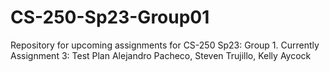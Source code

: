 # CS-250-Sp23-Group01
Repository for upcoming assignments for CS-250 Sp23: Group 1. Currently Assignment 3: Test Plan
Alejandro Pacheco, 
Steven Trujillo,
Kelly Aycock
